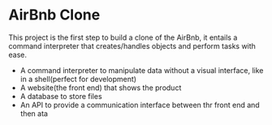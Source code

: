 # AirBnb Clone
This project is the first step to build a clone of the AirBnb, it entails a command interpreter that creates/handles objects and perform tasks with ease.
* A command interpreter to manipulate data without a visual interface, like in a shell(perfect for development)
*  A website(the front end) that shows the product
* A database to store files
*  An API to provide a communication interface between thr front end and then ata

